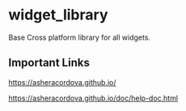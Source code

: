 # widget_library
Base Cross platform library for all widgets.

## Important Links
https://asheracordova.github.io/

https://asheracordova.github.io/doc/help-doc.html
